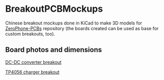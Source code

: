 # BreakoutPCBMockups
Chinese breakout mockups done in KiCad to make 3D models for [ZeroPhone-PCBs](https://github.com/ZeroPhone/ZeroPhone-PCBs) repository (the boards created can be used as base for custom breakouts, too).

## Board photos and dimensions

[DC-DC converter breakout](https://github.com/ZeroPhone/ZeroPhone-PCBs/issues/27)

[TP4056 charger breakout](https://github.com/ZeroPhone/ZeroPhone-PCBs/issues/25)
